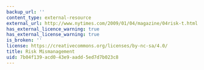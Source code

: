 ```yaml
---
backup_url: ''
content_type: external-resource
external_url: http://www.nytimes.com/2009/01/04/magazine/04risk-t.html
has_external_licence_warning: true
has_external_license_warning: true
is_broken: ''
license: https://creativecommons.org/licenses/by-nc-sa/4.0/
title: Risk Mismanagement
uid: 7b04f139-acd0-43e9-aadd-5ed7d7b023c8
---
```


